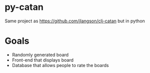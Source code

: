 # py-catan

Same project as https://github.com/jlangson/clj-catan but in python

# Goals

- Randomly generated board
- Front-end that displays board
- Database that allows people to rate the boards
